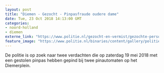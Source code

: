 ```yaml
---
layout: post
title: "Diemen - Gezocht - Pinpasfraude oudere dame"
date: Tue, 23 Oct 2018 14:13:00 GMT
categories: 
- noord-holland 
- diemen 
externe_link: "https://www.politie.nl/gezocht-en-vermist/gezochte-personen/2018/juli/05-pinpasfraude-oudere-dame.html"
feature_image: "https://www.politie.nl/binaries/content/gallery/politie/gezocht/verdachten/2018/mei/05-am/2018100647-pinpasfraude-diemerplein/nelson-2.jpg"
---
```


De politie is op zoek naar twee verdachten die op zaterdag 19 mei 2018 met een gestolen pinpas hebben gepind bij twee pinautomaten op het Diemerplein.
